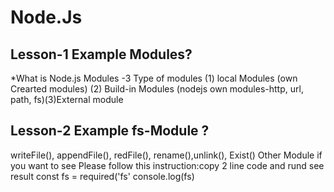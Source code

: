 


# Node.Js
<h2>Lesson-1 Example Modules?</h2>
*What is  Node.js Modules -3 Type of modules (1) local Modules (own Crearted modules) (2) Build-in Modules (nodejs own modules-http, url, path, fs)(3)External module

<h2>Lesson-2 Example fs-Module ?</h2>
writeFile(), appendFile(), redFile(), rename(),unlink(), Exist()
Other Module if you want to see Please follow this instruction:copy 2 line code and rund see result
const fs = required('fs'
console.log(fs)

